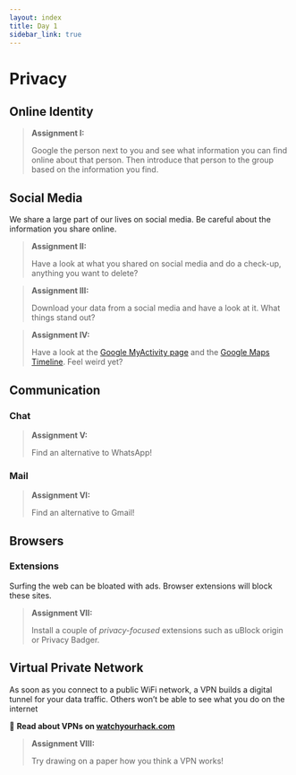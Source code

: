 ```yaml
---
layout: index
title: Day 1
sidebar_link: true
---
```


# Privacy

## Online Identity

>**Assignment I:**
>
> Google the person next to you and see what information you can find online about that person. Then introduce that person to the group based on the information you find.

## Social Media

We share a large part of our lives on social media. Be careful about the information you share online.

> **Assignment II:**
>
> Have a look at what you shared on social media and do a check-up, anything you want to delete?

> **Assignment III:**
>
> Download your data from a social media and have a look at it. What things stand out?

> **Assignment IV:**
>
> Have a look at the [Google MyActivity page][activity] and the [Google Maps Timeline][timeline]. Feel weird yet?

## Communication

### Chat
> **Assignment V:**
>
> Find an alternative to WhatsApp!

### Mail

> **Assignment VI:**
>
> Find an alternative to Gmail!

## Browsers

### Extensions
Surfing the web can be bloated with ads. Browser extensions will block these sites.

> **Assignment VII:**
>
> Install a couple of *privacy-focused* extensions such as uBlock origin or Privacy Badger.

## Virtual Private Network

As soon as you connect to a public WiFi network, a VPN builds a digital tunnel for your data traffic. Others won’t be able to see what you do on the internet

📝 **Read about VPNs on [watchyourhack.com](vpn)**

> **Assignment VIII:**
>
> Try drawing on a paper how you think a VPN works!


[activity]: https://myactivity.google.com/myactivity
[timeline]: https://www.google.com/maps/timeline?pb
[vpn]: https://laatjeniethackmaken.nl/#gebruik-een-vpn
